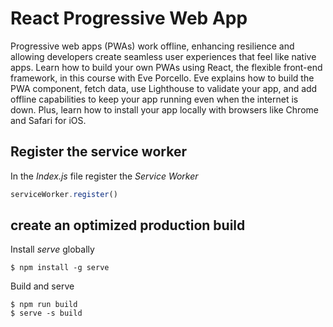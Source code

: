 
# React Progressive Web App

Progressive web apps (PWAs) work offline, enhancing resilience and allowing developers create seamless user experiences that feel like native apps. Learn how to build your own PWAs using React, the flexible front-end framework, in this course with Eve Porcello. Eve explains how to build the PWA component, fetch data, use Lighthouse to validate your app, and add offline capabilities to keep your app running even when the internet is down. Plus, learn how to install your app locally with browsers like Chrome and Safari for iOS.

## Register the service worker 

In the _Index.js_ file register the _Service Worker_
 ```javascript
serviceWorker.register()
```

## create an optimized production build 

Install _serve_ globally 
```shell
$ npm install -g serve
```
Build and serve 
```shell
$ npm run build
$ serve -s build
```

